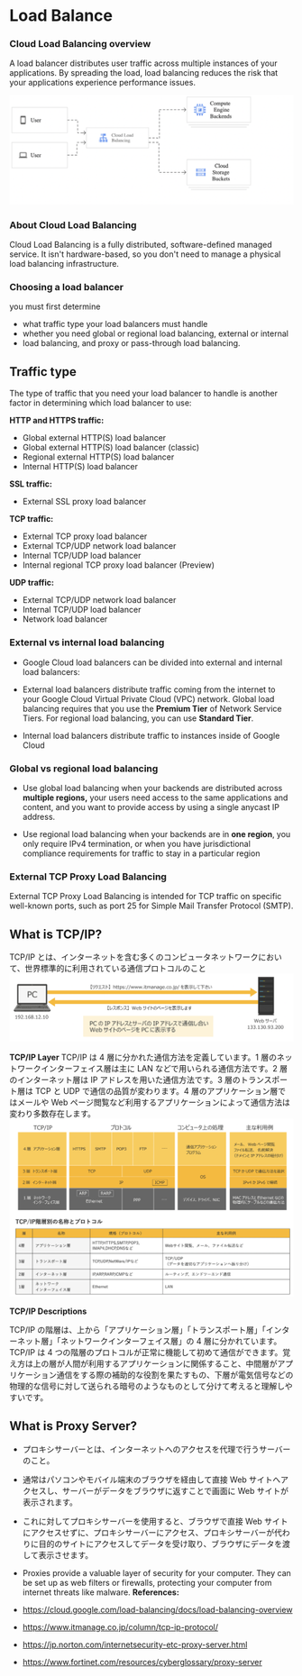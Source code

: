# Load Balance

### Cloud Load Balancing overview

A load balancer distributes user traffic across multiple instances of your applications. By spreading the load, load balancing reduces the risk that your applications experience performance issues.

![image](./load1.png)

### About Cloud Load Balancing

Cloud Load Balancing is a fully distributed, software-defined managed service. It isn't hardware-based, so you don't need to manage a physical load balancing infrastructure.

### Choosing a load balancer

you must first determine

- what traffic type your load balancers must handle
- whether you need global or regional load balancing, external or internal
- load balancing, and proxy or pass-through load balancing.

## Traffic type

The type of traffic that you need your load balancer to handle is another factor in determining which load balancer to use:

**HTTP and HTTPS traffic:**

- Global external HTTP(S) load balancer
- Global external HTTP(S) load balancer (classic)
- Regional external HTTP(S) load balancer
- Internal HTTP(S) load balancer

**SSL traffic:**

- External SSL proxy load balancer

**TCP traffic:**

- External TCP proxy load balancer
- External TCP/UDP network load balancer
- Internal TCP/UDP load balancer
- Internal regional TCP proxy load balancer (Preview)

**UDP traffic:**

- External TCP/UDP network load balancer
- Internal TCP/UDP load balancer
- Network load balancer

### External vs internal load balancing

- Google Cloud load balancers can be divided into external and internal load balancers:

- External load balancers distribute traffic coming from the internet to your Google Cloud Virtual Private Cloud (VPC) network. Global load balancing requires that you use the **Premium Tier** of Network Service Tiers. For regional load balancing, you can use **Standard Tier**.

- Internal load balancers distribute traffic to instances inside of Google Cloud

### Global vs regional load balancing

- Use global load balancing when your backends are distributed across **multiple regions,** your users need access to the same applications and content, and you want to provide access by using a single anycast IP address.

- Use regional load balancing when your backends are in **one region**, you only require IPv4 termination, or when you have jurisdictional compliance requirements for traffic to stay in a particular region

### External TCP Proxy Load Balancing

External TCP Proxy Load Balancing is intended for TCP traffic on specific well-known ports, such as port 25 for Simple Mail Transfer Protocol (SMTP).

## What is TCP/IP?

TCP/IP とは、インターネットを含む多くのコンピュータネットワークにおいて、世界標準的に利用されている通信プロトコルのこと
![image](./tcpip-1.png)

**TCP/IP Layer**
TCP/IP は 4 層に分かれた通信方法を定義しています。1 層のネットワークインターフェイス層は主に LAN などで用いられる通信方法です。2 層のインターネット層は IP アドレスを用いた通信方法です。3 層のトランスポート層は TCP と UDP で通信の品質が変わります。4 層のアプリケーション層ではメールや Web ページ閲覧など利用するアプリケーションによって通信方法は変わり多数存在します。
![image](./tcpip-2.png)

**TCP/IP Descriptions**

TCP/IP の階層は、上から「アプリケーション層」「トランスポート層」「インターネット層」「ネットワークインターフェイス層」の 4 層に分かれています。TCP/IP は 4 つの階層のプロトコルが正常に機能して初めて通信ができます。覚え方は上の層が人間が利用するアプリケーションに関係すること、中間層がアプリケーション通信をする際の補助的な役割を果たすもの、下層が電気信号などの物理的な信号に対して送られる暗号のようなものとして分けて考えると理解しやすいです。

## What is Proxy Server?

- プロキシサーバーとは、インターネットへのアクセスを代理で行うサーバーのこと。
- 通常はパソコンやモバイル端末のブラウザを経由して直接 Web サイトへアクセスし、サーバーがデータをブラウザに返すことで画面に Web サイトが表示されます。
- これに対してプロキシサーバーを使用すると、ブラウザで直接 Web サイトにアクセスせずに、プロキシサーバーにアクセス、プロキシサーバーが代わりに目的のサイトにアクセスしてデータを受け取り、ブラウザにデータを渡して表示させます。
- Proxies provide a valuable layer of security for your computer. They can be set up as web filters or firewalls, protecting your computer from internet threats like malware.
  **References:**

- https://cloud.google.com/load-balancing/docs/load-balancing-overview
- https://www.itmanage.co.jp/column/tcp-ip-protocol/
- https://jp.norton.com/internetsecurity-etc-proxy-server.html
- https://www.fortinet.com/resources/cyberglossary/proxy-server
